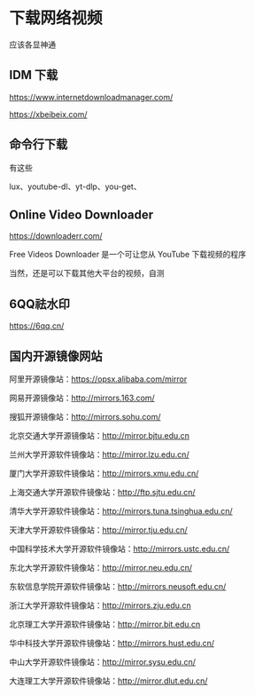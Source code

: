 # 下载网络视频

应该各显神通

## IDM 下载

https://www.internetdownloadmanager.com/

https://xbeibeix.com/

## 命令行下载

有这些

lux、youtube-dl、yt-dlp、you-get、

## Online Video Downloader

https://downloaderr.com/

Free Videos Downloader 是一个可让您从 YouTube 下载视频的程序

当然，还是可以下载其他大平台的视频，自测

## 6QQ祛水印

https://6qq.cn/

## 国内开源镜像网站

阿里开源镜像站：https://opsx.alibaba.com/mirror

网易开源镜像站：http://mirrors.163.com/

搜狐开源镜像站：http://mirrors.sohu.com/

北京交通大学开源镜像站：http://mirror.bjtu.edu.cn

兰州大学开源软件镜像站：http://mirror.lzu.edu.cn/

厦门大学开源软件镜像站：http://mirrors.xmu.edu.cn/

上海交通大学开源软件镜像站：http://ftp.sjtu.edu.cn/

清华大学开源软件镜像站：http://mirrors.tuna.tsinghua.edu.cn/

天津大学开源软件镜像站：http://mirror.tju.edu.cn/

中国科学技术大学开源软件镜像站：http://mirrors.ustc.edu.cn/

东北大学开源软件镜像站：http://mirror.neu.edu.cn/

东软信息学院开源软件镜像站：http://mirrors.neusoft.edu.cn/

浙江大学开源软件镜像站：http://mirrors.zju.edu.cn

北京理工大学开源软件镜像站：http://mirror.bit.edu.cn

华中科技大学开源软件镜像站：http://mirrors.hust.edu.cn/

中山大学开源软件镜像站：http://mirror.sysu.edu.cn/

大连理工大学开源软件镜像站：http://mirror.dlut.edu.cn/


